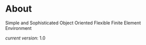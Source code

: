About
=====

Simple and Sophisticated Object Oriented Flexible Finite Element Environment

*current version*: 1.0